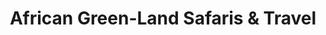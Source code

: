 ---
title: "African Green-Land Safaris & Travel"
url: /baar/african-green-land-safaris-und-travel/
shop: Reisebüro
---